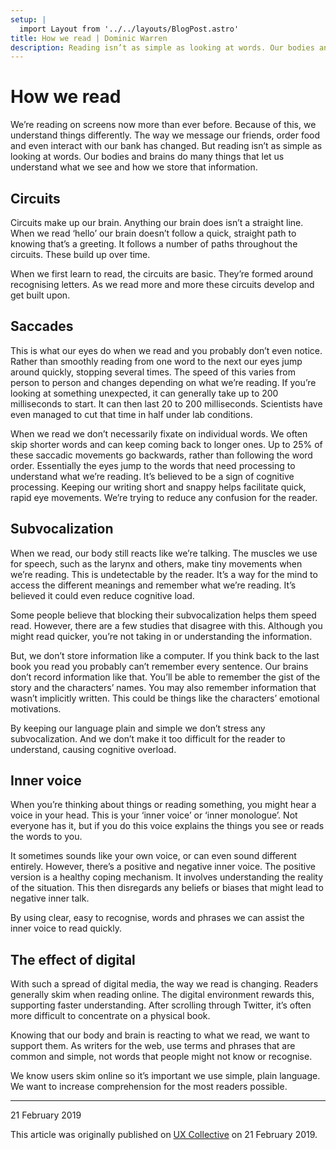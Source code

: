 ```yaml
---
setup: |
  import Layout from '../../layouts/BlogPost.astro'
title: How we read | Dominic Warren
description: Reading isn’t as simple as looking at words. Our bodies and brains do many things that let us understand what we see and how we store that information.
---
```


# How we read

We’re reading on screens now more than ever before. Because of this, we understand things differently. The way we message our friends, order food and even interact with our bank has changed. But reading isn’t as simple as looking at words. Our bodies and brains do many things that let us understand what we see and how we store that information.

## Circuits

Circuits make up our brain. Anything our brain does isn’t a straight line. When we read ‘hello’ our brain doesn’t follow a quick, straight path to knowing that’s a greeting. It follows a number of paths throughout the circuits. These build up over time.

When we first learn to read, the circuits are basic. They’re formed around recognising letters. As we read more and more these circuits develop and get built upon.

## Saccades

This is what our eyes do when we read and you probably don’t even notice. Rather than smoothly reading from one word to the next our eyes jump around quickly, stopping several times. The speed of this varies from person to person and changes depending on what we’re reading. If you’re looking at something unexpected, it can generally take up to 200 milliseconds to start. It can then last 20 to 200 milliseconds. Scientists have even managed to cut that time in half under lab conditions.

When we read we don’t necessarily fixate on individual words. We often skip shorter words and can keep coming back to longer ones. Up to 25% of these saccadic movements go backwards, rather than following the word order. Essentially the eyes jump to the words that need processing to understand what we’re reading. It’s believed to be a sign of cognitive processing. Keeping our writing short and snappy helps facilitate quick, rapid eye movements. We’re trying to reduce any confusion for the reader.

## Subvocalization

When we read, our body still reacts like we’re talking. The muscles we use for speech, such as the larynx and others, make tiny movements when we’re reading. This is undetectable by the reader. It’s a way for the mind to access the different meanings and remember what we’re reading. It’s believed it could even reduce cognitive load.

Some people believe that blocking their subvocalization helps them speed read. However, there are a few studies that disagree with this. Although you might read quicker, you’re not taking in or understanding the information.

But, we don’t store information like a computer. If you think back to the last book you read you probably can’t remember every sentence. Our brains don’t record information like that. You’ll be able to remember the gist of the story and the characters’ names. You may also remember information that wasn’t implicitly written. This could be things like the characters’ emotional motivations.

By keeping our language plain and simple we don’t stress any subvocalization. And we don’t make it too difficult for the reader to understand, causing cognitive overload.

## Inner voice

When you’re thinking about things or reading something, you might hear a voice in your head. This is your ‘inner voice’ or ‘inner monologue’. Not everyone has it, but if you do this voice explains the things you see or reads the words to you.

It sometimes sounds like your own voice, or can even sound different entirely. However, there’s a positive and negative inner voice. The positive version is a healthy coping mechanism. It involves understanding the reality of the situation. This then disregards any beliefs or biases that might lead to negative inner talk.

By using clear, easy to recognise, words and phrases we can assist the inner voice to read quickly.

## The effect of digital

With such a spread of digital media, the way we read is changing. Readers generally skim when reading online. The digital environment rewards this, supporting faster understanding. After scrolling through Twitter, it’s often more difficult to concentrate on a physical book.

Knowing that our body and brain is reacting to what we read, we want to support them. As writers for the web, use terms and phrases that are common and simple, not words that people might not know or recognise.

We know users skim online so it’s important we use simple, plain language. We want to increase comprehension for the most readers possible.

---

21 February 2019

This article was originally published on [UX Collective](https://uxdesign.cc/how-we-read-ac2f65ad3ad6) on 21 February 2019.
